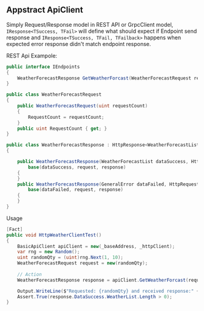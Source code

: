 ## Appstract ApiClient

Simply Request/Response model in REST API or GrpcClient model,
`IResponse<TSuccess, TFail>` will define what should expect if 
Endpoint send response and `IResponse<TSuccess, TFail, TFailback>` happens 
when expected error response didn't match endpoint response.


REST Api Exampole:
```C#
public interface IEndpoints
{
    WeatherForecastResponse GetWeatherForcast(WeatherForecastRequest request);
}

public class WeatherForecastRequest
{
    public WeatherForecastRequest(uint requestCount)
    {
        RequestCount = requestCount;
    }
    public uint RequestCount { get; }
}

public class WeatherForecastResponse : HttpResponse<WeatherForecastList,GeneralError>
{

    public WeatherForecastResponse(WeatherForecastList dataSuccess, HttpRequestMessage request, HttpResponseMessage response) :
        base(dataSuccess, request, response)
    {
    }
    public WeatherForecastResponse(GeneralError dataFailed, HttpRequestMessage request, HttpResponseMessage response) :
        base(dataFailed, request, response)
    {
    }
}
```

Usage
```C#
[Fact]
public void HttpWeatherClientTest()
{
    BasicApiClient apiClient = new(_baseAddress, _httpClient);
    var rng = new Random();
    uint randomQty = (uint)rng.Next(1, 10);
    WeatherForecastRequest request = new(randomQty);
            
    // Action
    WeatherForecastResponse response = apiClient.GetWeatherForcast(request);

    Output.WriteLine($"Requested: {randomQty} and received response:" + response.DataSuccess.WeatherList.ToString());
    Assert.True(response.DataSuccess.WeatherList.Length > 0);
}
```
